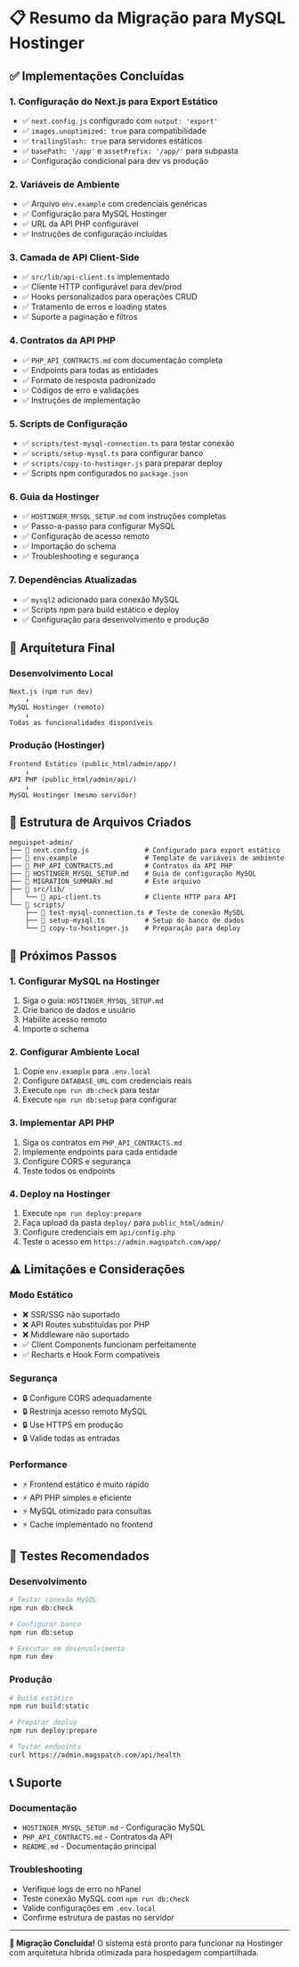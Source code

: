 # 📋 Resumo da Migração para MySQL Hostinger

## ✅ Implementações Concluídas

### 1. Configuração do Next.js para Export Estático
- ✅ `next.config.js` configurado com `output: 'export'`
- ✅ `images.unoptimized: true` para compatibilidade
- ✅ `trailingSlash: true` para servidores estáticos
- ✅ `basePath: '/app'` e `assetPrefix: '/app/'` para subpasta
- ✅ Configuração condicional para dev vs produção

### 2. Variáveis de Ambiente
- ✅ Arquivo `env.example` com credenciais genéricas
- ✅ Configuração para MySQL Hostinger
- ✅ URL da API PHP configurável
- ✅ Instruções de configuração incluídas

### 3. Camada de API Client-Side
- ✅ `src/lib/api-client.ts` implementado
- ✅ Cliente HTTP configurável para dev/prod
- ✅ Hooks personalizados para operações CRUD
- ✅ Tratamento de erros e loading states
- ✅ Suporte a paginação e filtros

### 4. Contratos da API PHP
- ✅ `PHP_API_CONTRACTS.md` com documentação completa
- ✅ Endpoints para todas as entidades
- ✅ Formato de resposta padronizado
- ✅ Códigos de erro e validações
- ✅ Instruções de implementação

### 5. Scripts de Configuração
- ✅ `scripts/test-mysql-connection.ts` para testar conexão
- ✅ `scripts/setup-mysql.ts` para configurar banco
- ✅ `scripts/copy-to-hostinger.js` para preparar deploy
- ✅ Scripts npm configurados no `package.json`

### 6. Guia da Hostinger
- ✅ `HOSTINGER_MYSQL_SETUP.md` com instruções completas
- ✅ Passo-a-passo para configurar MySQL
- ✅ Configuração de acesso remoto
- ✅ Importação do schema
- ✅ Troubleshooting e segurança

### 7. Dependências Atualizadas
- ✅ `mysql2` adicionado para conexão MySQL
- ✅ Scripts npm para build estático e deploy
- ✅ Configuração para desenvolvimento e produção

## 🎯 Arquitetura Final

### Desenvolvimento Local
```
Next.js (npm run dev)
    ↓
MySQL Hostinger (remoto)
    ↓
Todas as funcionalidades disponíveis
```

### Produção (Hostinger)
```
Frontend Estático (public_html/admin/app/)
    ↓
API PHP (public_html/admin/api/)
    ↓
MySQL Hostinger (mesmo servidor)
```

## 📁 Estrutura de Arquivos Criados

```
meguispet-admin/
├── 📄 next.config.js              # Configurado para export estático
├── 📄 env.example                 # Template de variáveis de ambiente
├── 📄 PHP_API_CONTRACTS.md        # Contratos da API PHP
├── 📄 HOSTINGER_MYSQL_SETUP.md    # Guia de configuração MySQL
├── 📄 MIGRATION_SUMMARY.md        # Este arquivo
├── 📁 src/lib/
│   └── 📄 api-client.ts           # Cliente HTTP para API
└── 📁 scripts/
    ├── 📄 test-mysql-connection.ts # Teste de conexão MySQL
    ├── 📄 setup-mysql.ts          # Setup do banco de dados
    └── 📄 copy-to-hostinger.js    # Preparação para deploy
```

## 🚀 Próximos Passos

### 1. Configurar MySQL na Hostinger
1. Siga o guia: `HOSTINGER_MYSQL_SETUP.md`
2. Crie banco de dados e usuário
3. Habilite acesso remoto
4. Importe o schema

### 2. Configurar Ambiente Local
1. Copie `env.example` para `.env.local`
2. Configure `DATABASE_URL` com credenciais reais
3. Execute `npm run db:check` para testar
4. Execute `npm run db:setup` para configurar

### 3. Implementar API PHP
1. Siga os contratos em `PHP_API_CONTRACTS.md`
2. Implemente endpoints para cada entidade
3. Configure CORS e segurança
4. Teste todos os endpoints

### 4. Deploy na Hostinger
1. Execute `npm run deploy:prepare`
2. Faça upload da pasta `deploy/` para `public_html/admin/`
3. Configure credenciais em `api/config.php`
4. Teste o acesso em `https://admin.magspatch.com/app/`

## ⚠️ Limitações e Considerações

### Modo Estático
- ❌ SSR/SSG não suportado
- ❌ API Routes substituídas por PHP
- ❌ Middleware não suportado
- ✅ Client Components funcionam perfeitamente
- ✅ Recharts e Hook Form compatíveis

### Segurança
- 🔒 Configure CORS adequadamente
- 🔒 Restrinja acesso remoto MySQL
- 🔒 Use HTTPS em produção
- 🔒 Valide todas as entradas

### Performance
- ⚡ Frontend estático é muito rápido
- ⚡ API PHP simples e eficiente
- ⚡ MySQL otimizado para consultas
- ⚡ Cache implementado no frontend

## 🧪 Testes Recomendados

### Desenvolvimento
```bash
# Testar conexão MySQL
npm run db:check

# Configurar banco
npm run db:setup

# Executar em desenvolvimento
npm run dev
```

### Produção
```bash
# Build estático
npm run build:static

# Preparar deploy
npm run deploy:prepare

# Testar endpoints
curl https://admin.magspatch.com/api/health
```

## 📞 Suporte

### Documentação
- `HOSTINGER_MYSQL_SETUP.md` - Configuração MySQL
- `PHP_API_CONTRACTS.md` - Contratos da API
- `README.md` - Documentação principal

### Troubleshooting
- Verifique logs de erro no hPanel
- Teste conexão MySQL com `npm run db:check`
- Valide configurações em `.env.local`
- Confirme estrutura de pastas no servidor

---

**🎉 Migração Concluída!** O sistema está pronto para funcionar na Hostinger com arquitetura híbrida otimizada para hospedagem compartilhada.

